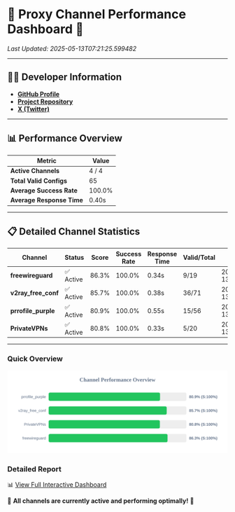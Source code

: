 # 🌟 Proxy Channel Performance Dashboard 🌟

_Last Updated: 2025-05-13T07:21:25.599482_

---

## 👩‍💻 Developer Information

- **[GitHub Profile](https://github.com/4n0nymou3)**  
- **[Project Repository](https://github.com/4n0nymou3/multi-proxy-config-fetcher)**  
- **[X (Twitter)](https://x.com/4n0nymou3)**  

---

## 📊 Performance Overview

| Metric                | Value       |
|-----------------------|-------------|
| **Active Channels**   | 4 / 4       |
| **Total Valid Configs** | 65          |
| **Average Success Rate** | 100.0%      |
| **Average Response Time** | 0.40s       |

---

## 📋 Detailed Channel Statistics

| Channel          | Status     | Score  | Success Rate | Response Time | Valid/Total | Last Success               |
|------------------|------------|--------|--------------|---------------|-------------|----------------------------|
| **freewireguard**  | ✅ Active  | 86.3%  | 100.0% | 0.34s         | 9/19       | 2025-05-13T07:21:25.597720 |
| **v2ray_free_conf**  | ✅ Active  | 85.7%  | 100.0% | 0.38s         | 36/71       | 2025-05-13T07:21:24.872940 |
| **prrofile_purple**  | ✅ Active  | 80.9%  | 100.0% | 0.55s         | 15/56       | 2025-05-13T07:21:24.391733 |
| **PrivateVPNs**  | ✅ Active  | 80.8%  | 100.0% | 0.33s         | 5/20       | 2025-05-13T07:21:25.236367 |

---

### Quick Overview
<div align="center">
  <a href="https://raw.githubusercontent.com/nullluser/NullRepo/refs/heads/main/assets/channel_stats_chart.svg">
    <img src="https://raw.githubusercontent.com/nullluser/NullRepo/refs/heads/main/assets/channel_stats_chart.svg" alt="Source Performance Statistics" width="800">
  </a>
</div>

### Detailed Report
📊 [View Full Interactive Dashboard](https://htmlpreview.github.io/?https://github.com/nullluser/NullRepo/blob/main/assets/performance_report.html)

🎉 **All channels are currently active and performing optimally!** 🎉
